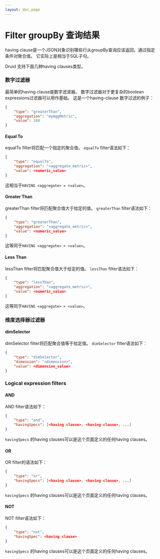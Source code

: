 ```yaml
---
layout: doc_page
---
```

# Filter groupBy 查询结果
having clause是一个JSON对象识别哪些行从groupBy查询应该返回，通过指定条件对聚合值。
它实际上是相当于SQL子句。

Druid 支持下面几种having clauses类型。
### 数字过滤器

最简单的having clause是数字滤波器。
数字过滤器对于更复杂的boolean expressions过滤器可以用作基础。
这是一个having-clause 数字过滤的例子：
```json
{
    "type": "greaterThan",
    "aggregation": "myAggMetric",
    "value": 100
}
```

#### Equal To

equalTo filter将匹配一个指定的聚合值。
`equalTo` filter语法如下：
```json
{
    "type": "equalTo",
    "aggregation": "<aggregate_metric>",
    "value": <numeric_value>
}
```

这相当于`HAVING <aggregate> = <value>`。
#### Greater Than

greaterThan filter将匹配聚合值大于给定的值。
`greaterThan` filter语法如下：
```json
{
    "type": "greaterThan",
    "aggregation": "<aggregate_metric>",
    "value": <numeric_value>
}
```

这等同于`HAVING <aggregate> > <value>`。
#### Less Than

lessThan filter将匹配聚合值大于给定的值。
`lessThan` filter语法如下：
```json
{
    "type": "lessThan",
    "aggregation": "<aggregate_metric>",
    "value": <numeric_value>
}
```

这等同于`HAVING <aggregate> > <value>`。



### 维度选择器过滤器

#### dimSelector

dimSelector filter将匹配聚合值等于给定值。
 `dimSelector` filter语法如下：
```json
{
    "type": "dimSelector",
    "dimension": "<dimension>",
    "value": <dimension_value>
}
```


### Logical expression filters

#### AND

AND filter语法如下：
```json
{
    "type": "and",
    "havingSpecs": [<having clause>, <having clause>, ...]
}
```

`havingSpecs` 的having clauses可以是这个页面定义的任何having clauses。
#### OR

OR filter的语法如下：
```json
{
    "type": "or",
    "havingSpecs": [<having clause>, <having clause>, ...]
}
```

`havingSpecs` 的having clauses可以是这个页面定义的任何having clauses。

#### NOT

NOT filter语法如下：
```json
{
    "type": "not",
    "havingSpec": <having clause>
}
```

`havingSpecs` 的having clauses可以是这个页面定义的任何having clauses。